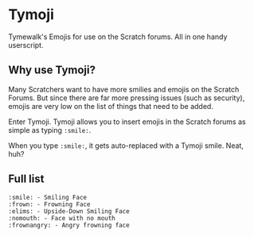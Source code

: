 # Tymoji
Tymewalk's Emojis for use on the Scratch forums. All in one handy userscript.

## Why use Tymoji?
Many Scratchers want to have more smilies and emojis on the Scratch Forums. But since there are far more pressing issues (such as security), emojis are very low on the list of things that need to be added.

Enter Tymoji. Tymoji allows you to insert emojis in the Scratch forums as simple as typing `:smile:`.

When you type `:smile:`, it gets auto-replaced with a Tymoji smile. Neat, huh?

## Full list

    :smile: - Smiling Face
    :frown: - Frowning Face
    :elims: - Upside-Down Smiling Face
    :nomouth: - Face with no mouth
    :frownangry: - Angry frowning face
